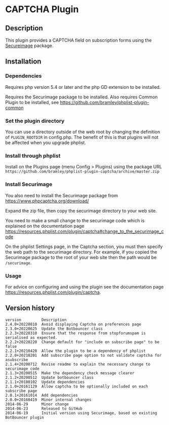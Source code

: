 # CAPTCHA Plugin #

## Description ##

This plugin provides a CAPTCHA field on subscription forms using the
<a href="https://www.phpcaptcha.org" target="_blank">Secureimage</a> package.

## Installation ##

### Dependencies ###

Requires php version 5.4 or later and the php GD extension to be installed.

Requires the Securimage package to be installed.
Also requires Common Plugin to be installed,  see <https://github.com/bramley/phplist-plugin-common>

### Set the plugin directory ###
You can use a directory outside of the web root by changing the definition of `PLUGIN_ROOTDIR` in config.php.
The benefit of this is that plugins will not be affected when you upgrade phplist.

### Install through phplist ###
Install on the Plugins page (menu Config > Plugins) using the package URL
`https://github.com/bramley/phplist-plugin-captcha/archive/master.zip`

### Install Securimage ###
You also need to install the Securimage package from <https://www.phpcaptcha.org/download/>

Expand the zip file, then copy the securimage directory to your web site.

You need to make a small change to the securimage code which is explained on the documentation page
<https://resources.phplist.com/plugin/captcha#change_to_the_securimage_code>

On the phplist Settings page, in the Captcha section, you must then specify the web path to the securimage directory.
For example, if you copied the Securimage package to the root of your web site then the path would be `/securimage`.

### Usage ###

For advice on configuring and using the plugin see the documentation page <https://resources.phplist.com/plugin/captcha>.

## Version history ##

    version         Description
    2.4.0+20220810  Avoid displaying Captcha on preferences page
    2.3.0+20220625  Update the Botbouncer class
    2.2.3+20220310  Ensure that the response from stopforumspam is serialised as expected.
    2.2.2+20220220  Change default for "include on subscribe page" to be false
    2.2.1+20210428  Allow the plugin to be a dependency of phplist
    2.2.0+20210201  Add subscribe page option to not validate captcha for asubscribe
    2.1.4+20200712  Revise readme to explain the necessary change to securimage code
    2.1.3+20200515  Make the dependency check message clearer
    2.1.2+20200512  Update botbouncer class
    2.1.1+20180102  Update dependencies
    2.1.0+20161129  Allow captcha to be optionally included on each subscribe page
    2.0.1+20161014  Add dependencies
    2.0.0+20160419  Minor internal changes
    2014-06-29      Minor change
    2014-06-23      Released to GitHub
    2014-06-19      Initial version using Securimage, based on existing BotBouncer plugin
